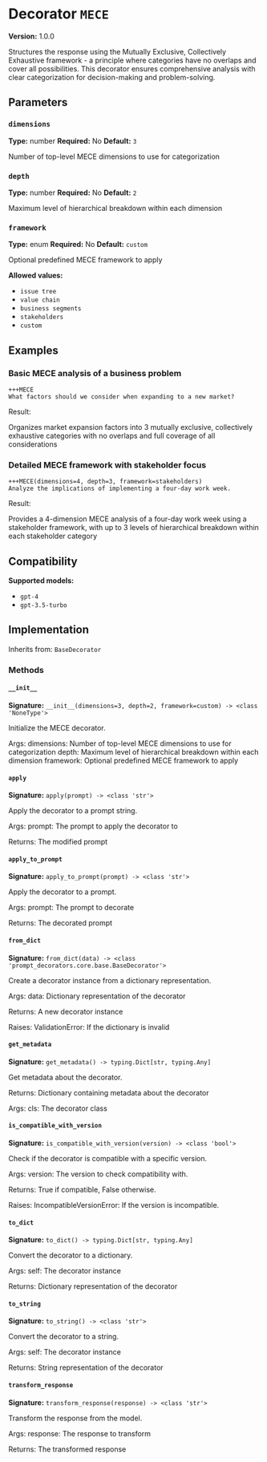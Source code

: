 # Decorator `MECE`

**Version:** 1.0.0

Structures the response using the Mutually Exclusive, Collectively Exhaustive framework - a principle where categories have no overlaps and cover all possibilities. This decorator ensures comprehensive analysis with clear categorization for decision-making and problem-solving.

## Parameters

### `dimensions`

**Type:** number
**Required:** No
**Default:** `3`

Number of top-level MECE dimensions to use for categorization

### `depth`

**Type:** number
**Required:** No
**Default:** `2`

Maximum level of hierarchical breakdown within each dimension

### `framework`

**Type:** enum
**Required:** No
**Default:** `custom`

Optional predefined MECE framework to apply

**Allowed values:**

- `issue tree`
- `value chain`
- `business segments`
- `stakeholders`
- `custom`

## Examples

### Basic MECE analysis of a business problem

```
+++MECE
What factors should we consider when expanding to a new market?
```

Result:

Organizes market expansion factors into 3 mutually exclusive, collectively exhaustive categories with no overlaps and full coverage of all considerations

### Detailed MECE framework with stakeholder focus

```
+++MECE(dimensions=4, depth=3, framework=stakeholders)
Analyze the implications of implementing a four-day work week.
```

Result:

Provides a 4-dimension MECE analysis of a four-day work week using a stakeholder framework, with up to 3 levels of hierarchical breakdown within each stakeholder category

## Compatibility

**Supported models:**

- `gpt-4`
- `gpt-3.5-turbo`

## Implementation

Inherits from: `BaseDecorator`

### Methods

#### `__init__`

**Signature:** `__init__(dimensions=3, depth=2, framework=custom) -> <class 'NoneType'>`

Initialize the MECE decorator.

Args:
    dimensions: Number of top-level MECE dimensions to use for categorization
    depth: Maximum level of hierarchical breakdown within each dimension
    framework: Optional predefined MECE framework to apply

#### `apply`

**Signature:** `apply(prompt) -> <class 'str'>`

Apply the decorator to a prompt string.

Args:
    prompt: The prompt to apply the decorator to


Returns:
    The modified prompt

#### `apply_to_prompt`

**Signature:** `apply_to_prompt(prompt) -> <class 'str'>`

Apply the decorator to a prompt.

Args:
    prompt: The prompt to decorate

Returns:
    The decorated prompt

#### `from_dict`

**Signature:** `from_dict(data) -> <class 'prompt_decorators.core.base.BaseDecorator'>`

Create a decorator instance from a dictionary representation.

Args:
    data: Dictionary representation of the decorator

Returns:
    A new decorator instance

Raises:
    ValidationError: If the dictionary is invalid

#### `get_metadata`

**Signature:** `get_metadata() -> typing.Dict[str, typing.Any]`

Get metadata about the decorator.

Returns:
    Dictionary containing metadata about the decorator


Args:
    cls: The decorator class

#### `is_compatible_with_version`

**Signature:** `is_compatible_with_version(version) -> <class 'bool'>`

Check if the decorator is compatible with a specific version.

Args:
    version: The version to check compatibility with.


Returns:
    True if compatible, False otherwise.


Raises:
    IncompatibleVersionError: If the version is incompatible.

#### `to_dict`

**Signature:** `to_dict() -> typing.Dict[str, typing.Any]`

Convert the decorator to a dictionary.

Args:
    self: The decorator instance

Returns:
    Dictionary representation of the decorator

#### `to_string`

**Signature:** `to_string() -> <class 'str'>`

Convert the decorator to a string.

Args:
    self: The decorator instance

Returns:
    String representation of the decorator

#### `transform_response`

**Signature:** `transform_response(response) -> <class 'str'>`

Transform the response from the model.

Args:
    response: The response to transform

Returns:
    The transformed response
